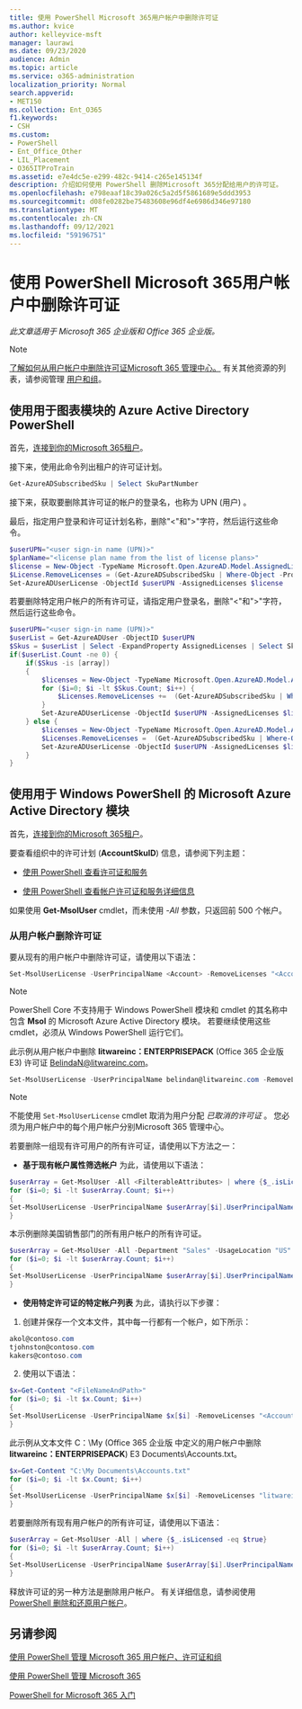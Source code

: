 ```yaml
---
title: 使用 PowerShell Microsoft 365用户帐户中删除许可证
ms.author: kvice
author: kelleyvice-msft
manager: laurawi
ms.date: 09/23/2020
audience: Admin
ms.topic: article
ms.service: o365-administration
localization_priority: Normal
search.appverid:
- MET150
ms.collection: Ent_O365
f1.keywords:
- CSH
ms.custom:
- PowerShell
- Ent_Office_Other
- LIL_Placement
- O365ITProTrain
ms.assetid: e7e4dc5e-e299-482c-9414-c265e145134f
description: 介绍如何使用 PowerShell 删除Microsoft 365分配给用户的许可证。
ms.openlocfilehash: e798eaaf18c39a026c5a2d5f5861689e5ddd3953
ms.sourcegitcommit: d08fe0282be75483608e96df4e6986d346e97180
ms.translationtype: MT
ms.contentlocale: zh-CN
ms.lasthandoff: 09/12/2021
ms.locfileid: "59196751"
---
```

# <a name="remove-microsoft-365-licenses-from-user-accounts-with-powershell"></a>使用 PowerShell Microsoft 365用户帐户中删除许可证

*此文章适用于 Microsoft 365 企业版和 Office 365 企业版。* 

>[!Note]
>[了解如何从用户帐户中删除许可证Microsoft 365 管理中心。](../admin/manage/remove-licenses-from-users.md) 有关其他资源的列表，请参阅管理 [用户和组](../admin/add-users/index.yml)。
>

## <a name="use-the-azure-active-directory-powershell-for-graph-module"></a>使用用于图表模块的 Azure Active Directory PowerShell

首先，[连接到你的Microsoft 365租户](connect-to-microsoft-365-powershell.md#connect-with-the-azure-active-directory-powershell-for-graph-module)。

接下来，使用此命令列出租户的许可证计划。

```powershell
Get-AzureADSubscribedSku | Select SkuPartNumber
```

接下来，获取要删除其许可证的帐户的登录名，也称为 UPN (用户) 。

最后，指定用户登录和许可证计划名称，删除"<"和">"字符，然后运行这些命令。

```powershell
$userUPN="<user sign-in name (UPN)>"
$planName="<license plan name from the list of license plans>"
$license = New-Object -TypeName Microsoft.Open.AzureAD.Model.AssignedLicenses
$License.RemoveLicenses = (Get-AzureADSubscribedSku | Where-Object -Property SkuPartNumber -Value $planName -EQ).SkuID
Set-AzureADUserLicense -ObjectId $userUPN -AssignedLicenses $license
```

若要删除特定用户帐户的所有许可证，请指定用户登录名，删除"<"和">"字符，然后运行这些命令。

```powershell
$userUPN="<user sign-in name (UPN)>"
$userList = Get-AzureADUser -ObjectID $userUPN
$Skus = $userList | Select -ExpandProperty AssignedLicenses | Select SkuID
if($userList.Count -ne 0) {
    if($Skus -is [array])
    {
        $licenses = New-Object -TypeName Microsoft.Open.AzureAD.Model.AssignedLicenses
        for ($i=0; $i -lt $Skus.Count; $i++) {
            $Licenses.RemoveLicenses +=  (Get-AzureADSubscribedSku | Where-Object -Property SkuID -Value $Skus[$i].SkuId -EQ).SkuID   
        }
        Set-AzureADUserLicense -ObjectId $userUPN -AssignedLicenses $licenses
    } else {
        $licenses = New-Object -TypeName Microsoft.Open.AzureAD.Model.AssignedLicenses
        $Licenses.RemoveLicenses =  (Get-AzureADSubscribedSku | Where-Object -Property SkuID -Value $Skus.SkuId -EQ).SkuID
        Set-AzureADUserLicense -ObjectId $userUPN -AssignedLicenses $licenses
    }
}
```

## <a name="use-the-microsoft-azure-active-directory-module-for-windows-powershell"></a>使用用于 Windows PowerShell 的 Microsoft Azure Active Directory 模块

首先，[连接到你的Microsoft 365租户](connect-to-microsoft-365-powershell.md#connect-with-the-microsoft-azure-active-directory-module-for-windows-powershell)。
   
要查看组织中的许可计划 (**AccountSkuID**) 信息，请参阅下列主题：
    
  - [使用 PowerShell 查看许可证和服务](view-licenses-and-services-with-microsoft-365-powershell.md)
    
  - [使用 PowerShell 查看帐户许可证和服务详细信息](view-account-license-and-service-details-with-microsoft-365-powershell.md)
    
如果使用 **Get-MsolUser** cmdlet，而未使用 _-All_ 参数，只返回前 500 个帐户。
    
### <a name="removing-licenses-from-user-accounts"></a>从用户帐户删除许可证

要从现有的用户帐户中删除许可证，请使用以下语法：
  
```powershell
Set-MsolUserLicense -UserPrincipalName <Account> -RemoveLicenses "<AccountSkuId1>", "<AccountSkuId2>"...
```

>[!Note]
>PowerShell Core 不支持用于 Windows PowerShell 模块和 cmdlet 的其名称中包含 **Msol** 的 Microsoft Azure Active Directory 模块。 若要继续使用这些 cmdlet，必须从 Windows PowerShell 运行它们。
>

此示例从用户帐户中删除 **litwareinc：ENTERPRISEPACK** (Office 365 企业版 E3) 许可证 BelindaN@litwareinc.com。
  
```powershell
Set-MsolUserLicense -UserPrincipalName belindan@litwareinc.com -RemoveLicenses "litwareinc:ENTERPRISEPACK"
```

>[!Note]
>不能使用 `Set-MsolUserLicense` cmdlet 取消为用户分配 *已取消的许可证* 。 您必须为用户帐户中的每个用户帐户分别Microsoft 365 管理中心。
>

若要删除一组现有许可用户的所有许可证，请使用以下方法之一：
  
- **基于现有帐户属性筛选帐户** 为此，请使用以下语法：
    
```powershell
$userArray = Get-MsolUser -All <FilterableAttributes> | where {$_.isLicensed -eq $true}
for ($i=0; $i -lt $userArray.Count; $i++)
{
Set-MsolUserLicense -UserPrincipalName $userArray[$i].UserPrincipalName -RemoveLicenses $userArray[$i].licenses.accountskuid
}
```

本示例删除美国销售部门的所有用户帐户的所有许可证。
    
```powershell
$userArray = Get-MsolUser -All -Department "Sales" -UsageLocation "US" | where {$_.isLicensed -eq $true}
for ($i=0; $i -lt $userArray.Count; $i++)
{
Set-MsolUserLicense -UserPrincipalName $userArray[$i].UserPrincipalName -RemoveLicenses $userArray[$i].licenses.accountskuid
}
```

- **使用特定许可证的特定帐户列表** 为此，请执行以下步骤：
    
1. 创建并保存一个文本文件，其中每一行都有一个帐户，如下所示：
    
  ```powershell
akol@contoso.com
tjohnston@contoso.com
kakers@contoso.com
  ```

2. 使用以下语法：
    
  ```powershell
  $x=Get-Content "<FileNameAndPath>"
  for ($i=0; $i -lt $x.Count; $i++)
  {
  Set-MsolUserLicense -UserPrincipalName $x[$i] -RemoveLicenses "<AccountSkuId1>","<AccountSkuId2>"...
  }
  ```
此示例从文本文件 C：\My (Office 365 企业版 中定义的用户帐户中删除 **litwareinc：ENTERPRISEPACK**) E3 Documents\Accounts.txt。
    
  ```powershell
  $x=Get-Content "C:\My Documents\Accounts.txt"
  for ($i=0; $i -lt $x.Count; $i++)
  {
  Set-MsolUserLicense -UserPrincipalName $x[$i] -RemoveLicenses "litwareinc:ENTERPRISEPACK"
  }
  ```

若要删除所有现有用户帐户的所有许可证，请使用以下语法：
  
```powershell
$userArray = Get-MsolUser -All | where {$_.isLicensed -eq $true}
for ($i=0; $i -lt $userArray.Count; $i++)
{
Set-MsolUserLicense -UserPrincipalName $userArray[$i].UserPrincipalName -RemoveLicenses $userArray[$i].licenses.accountskuid
}
```

释放许可证的另一种方法是删除用户帐户。 有关详细信息，请参阅使用 [PowerShell 删除和还原用户帐户](delete-and-restore-user-accounts-with-microsoft-365-powershell.md)。
  
## <a name="see-also"></a>另请参阅

[使用 PowerShell 管理 Microsoft 365 用户帐户、许可证和组](manage-user-accounts-and-licenses-with-microsoft-365-powershell.md)
  
[使用 PowerShell 管理 Microsoft 365](manage-microsoft-365-with-microsoft-365-powershell.md)
  
[PowerShell for Microsoft 365 入门](getting-started-with-microsoft-365-powershell.md)